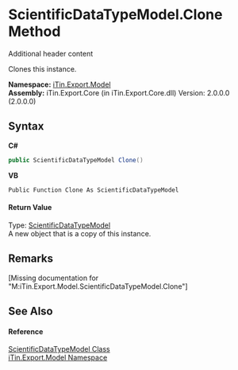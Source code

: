 # ScientificDataTypeModel.Clone Method 
Additional header content 

Clones this instance.

**Namespace:**&nbsp;<a href="N_iTin_Export_Model">iTin.Export.Model</a><br />**Assembly:**&nbsp;iTin.Export.Core (in iTin.Export.Core.dll) Version: 2.0.0.0 (2.0.0.0)

## Syntax

**C#**<br />
``` C#
public ScientificDataTypeModel Clone()
```

**VB**<br />
``` VB
Public Function Clone As ScientificDataTypeModel
```


#### Return Value
Type: <a href="T_iTin_Export_Model_ScientificDataTypeModel">ScientificDataTypeModel</a><br />A new object that is a copy of this instance.

## Remarks
\[Missing <remarks> documentation for "M:iTin.Export.Model.ScientificDataTypeModel.Clone"\]

## See Also


#### Reference
<a href="T_iTin_Export_Model_ScientificDataTypeModel">ScientificDataTypeModel Class</a><br /><a href="N_iTin_Export_Model">iTin.Export.Model Namespace</a><br />